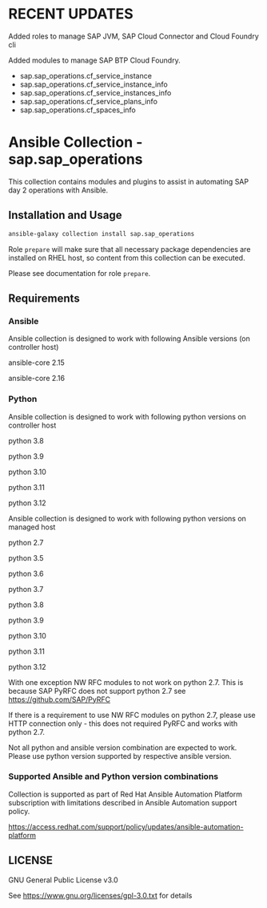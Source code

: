 <!--
SPDX-License-Identifier: GPL-3.0-only
SPDX-FileCopyrightText: 2023 Red Hat, Project Atmosphere

Copyright 2023 Red Hat, Project Atmosphere

This program is free software: you can redistribute it and/or modify it under the terms of the GNU
General Public License as published by the Free Software Foundation, version 3 of the License.

This program is distributed in the hope that it will be useful, but WITHOUT ANY WARRANTY; without
even the implied warranty of MERCHANTABILITY or FITNESS FOR A PARTICULAR PURPOSE.
See the GNU General Public License for more details.

Unless required by applicable law or agreed to in writing, software
distributed under the License is distributed on an "AS IS" BASIS,
WITHOUT WARRANTIES OR CONDITIONS OF ANY KIND, either express or implied.
See the License for the specific language governing permissions and
limitations under the License.

You should have received a copy of the GNU General Public License along with this program.
If not, see <https://www.gnu.org/licenses/>.
-->

# RECENT UPDATES

Added roles to manage SAP JVM, SAP Cloud Connector and Cloud Foundry cli

Added modules to manage SAP BTP Cloud Foundry.

  - sap.sap_operations.cf_service_instance
  - sap.sap_operations.cf_service_instance_info
  - sap.sap_operations.cf_service_instances_info
  - sap.sap_operations.cf_service_plans_info
  - sap.sap_operations.cf_spaces_info

# Ansible Collection - sap.sap_operations

This collection contains modules and plugins to assist in automating SAP day 2 operations with Ansible.

## Installation and Usage

```bash
ansible-galaxy collection install sap.sap_operations
```

Role `prepare` will make sure that all necessary package dependencies are installed on RHEL host, so content from this collection can be executed.

Please see documentation for role `prepare`.

## Requirements

### Ansible

Ansible collection is designed to work with following Ansible versions (on controller host)

ansible-core 2.15

ansible-core 2.16

### Python

Ansible collection is designed to work with following python versions on controller host

python 3.8

python 3.9

python 3.10

python 3.11

python 3.12

Ansible collection is designed to work with following python versions on managed host

python 2.7

python 3.5

python 3.6

python 3.7

python 3.8

python 3.9

python 3.10

python 3.11

python 3.12

With one exception NW RFC modules to not work on python 2.7. This is because SAP PyRFC does not support python 2.7 see <https://github.com/SAP/PyRFC>

If there is a requirement to use NW RFC modules on python 2.7, please use HTTP connection only - this does not required PyRFC and works with python 2.7.

Not all python and ansible version combination are expected to work. Please use python version supported by respective ansible version.

### Supported Ansible and Python version combinations

Collection is supported as part of Red Hat Ansible Automation Platform subscription with limitations described in Ansible Automation support policy.

<https://access.redhat.com/support/policy/updates/ansible-automation-platform>

## LICENSE

GNU General Public License v3.0

See <https://www.gnu.org/licenses/gpl-3.0.txt> for details
